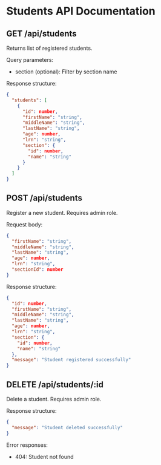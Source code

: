 # Students API Documentation

## GET /api/students
Returns list of registered students.

Query parameters:
- section (optional): Filter by section name

Response structure:
```json
{
  "students": [
    {
      "id": number,
      "firstName": "string",
      "middleName": "string",
      "lastName": "string",
      "age": number,
      "lrn": "string",
      "section": {
        "id": number,
        "name": "string"
      }
    }
  ]
}
```

## POST /api/students
Register a new student. Requires admin role.

Request body:
```json
{
  "firstName": "string",
  "middleName": "string",
  "lastName": "string",
  "age": number,
  "lrn": "string",
  "sectionId": number
}
```

Response structure:
```json
{
  "id": number,
  "firstName": "string",
  "middleName": "string",
  "lastName": "string",
  "age": number,
  "lrn": "string",
  "section": {
    "id": number,
    "name": "string"
  },
  "message": "Student registered successfully"
}
```

## DELETE /api/students/:id
Delete a student. Requires admin role.

Response structure:
```json
{
  "message": "Student deleted successfully"
}
```

Error responses:
- 404: Student not found